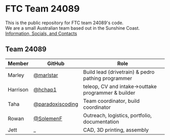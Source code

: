 # FTC Team 24089
This is the public repository for FTC team 24089's code. \
We are a small Australian team based out in the Sunshine Coast. \
[Information, Socials, and Contacts](https://linktr.ee/24089?utm_source=linktree_profile_share&ltsid=93edcbf3-30ae-4329-a226-e30c0084b38f)

## Team 24089
| Member | GitHub | Role |
| ---- | ---- | ---- |
| Marley | [@marlstar](https://github.com/marlstar) | Build lead (drivetrain) & pedro pathing programmer |
| Harrison | [@hchap1](https://github.com/hchap1) | teleop, CV and intake->outtake programmer & builder |
| Taha | [@paradoxiscoding](https://github.com/paradoxiscoding) | Team coordinator, build coordinator |
| Rowan | [@SolemenF](https://github.com/solemenf) | Outreach, logistics, portfolio, documentation |
| Jett | _ | CAD, 3D printing, assembly |
